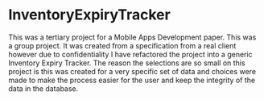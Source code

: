 # InventoryExpiryTracker

This was a tertiary project for a Mobile Apps Development paper. This was a group project.
It was created from a specification from a real client however due to confidentiality I have refactored the project into a generic Inventory Expiry Tracker.
The reason the selections are so small on this project is this was created for a very specific set of data and choices were made
to make the process easier for the user and keep the integrity of the data in the database.
